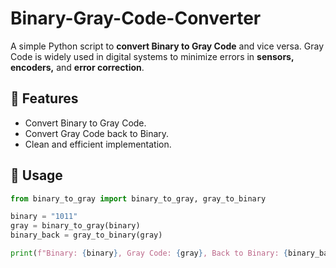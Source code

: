 # Binary-Gray-Code-Converter

A simple Python script to **convert Binary to Gray Code** and vice versa. Gray Code is widely used in digital systems to minimize errors in **sensors, encoders,** and **error correction**.

## 🚀 Features
- Convert Binary to Gray Code.
- Convert Gray Code back to Binary.
- Clean and efficient implementation.

## 🔧 Usage
```python
from binary_to_gray import binary_to_gray, gray_to_binary

binary = "1011"
gray = binary_to_gray(binary)
binary_back = gray_to_binary(gray)

print(f"Binary: {binary}, Gray Code: {gray}, Back to Binary: {binary_back}")
